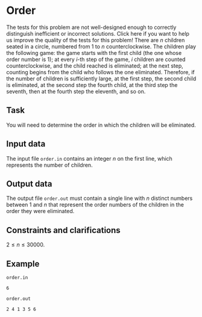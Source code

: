 # Order

The tests for this problem are not well-designed enough to correctly distinguish inefficient or incorrect solutions. Click here if you want to help us improve the quality of the tests for this problem! There are $n$ children seated in a circle, numbered from $1$ to $n$ counterclockwise. The children play the following game: the game starts with the first child (the one whose order number is $1$); at every $i$-th step of the game, $i$ children are counted counterclockwise, and the child reached is eliminated; at the next step, counting begins from the child who follows the one eliminated. Therefore, if the number of children is sufficiently large, at the first step, the second child is eliminated, at the second step the fourth child, at the third step the seventh, then at the fourth step the eleventh, and so on.

## Task

You will need to determine the order in which the children will be eliminated. 

## Input data

The input file `order.in` contains an integer $n$ on the first line, which represents the number of children. 

## Output data

The output file `order.out` must contain a single line with $n$ distinct numbers between $1$ and $n$ that represent the order numbers of the children in the order they were eliminated. 

## Constraints and clarifications

$2 \leq n \leq 30000$.

## Example

`order.in`

```
6
```

`order.out`

```
2 4 1 3 5 6
```